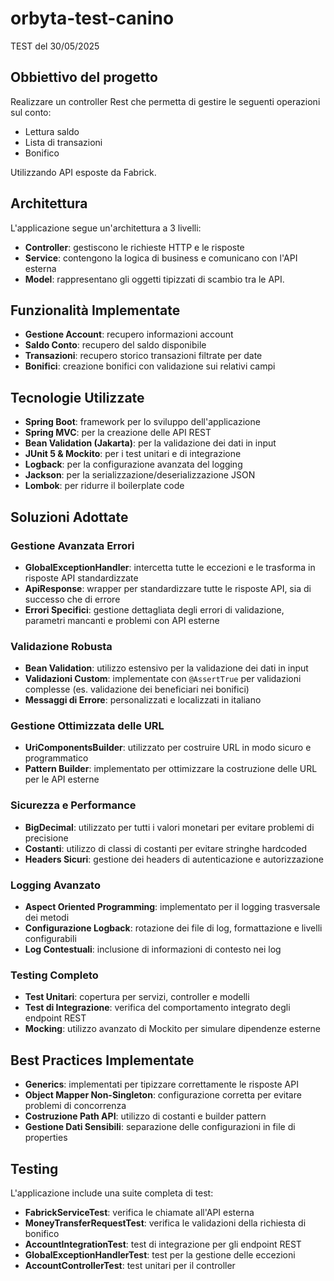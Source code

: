 # orbyta-test-canino
TEST del 30/05/2025

## Obbiettivo del progetto
Realizzare un controller Rest che permetta di gestire le seguenti operazioni sul conto:
- Lettura saldo
- Lista di transazioni
- Bonifico

Utilizzando API esposte da Fabrick.


## Architettura

L'applicazione segue un'architettura a 3 livelli:

- **Controller**: gestiscono le richieste HTTP e le risposte
- **Service**: contengono la logica di business e comunicano con l'API esterna
- **Model**: rappresentano gli oggetti tipizzati di scambio tra le API.

## Funzionalità Implementate

- **Gestione Account**: recupero informazioni account
- **Saldo Conto**: recupero del saldo disponibile
- **Transazioni**: recupero storico transazioni filtrate per date
- **Bonifici**: creazione bonifici con validazione sui relativi campi

## Tecnologie Utilizzate

- **Spring Boot**: framework per lo sviluppo dell'applicazione
- **Spring MVC**: per la creazione delle API REST
- **Bean Validation (Jakarta)**: per la validazione dei dati in input
- **JUnit 5 & Mockito**: per i test unitari e di integrazione
- **Logback**: per la configurazione avanzata del logging
- **Jackson**: per la serializzazione/deserializzazione JSON
- **Lombok**: per ridurre il boilerplate code

## Soluzioni Adottate

### Gestione Avanzata Errori
- **GlobalExceptionHandler**: intercetta tutte le eccezioni e le trasforma in risposte API standardizzate
- **ApiResponse**: wrapper per standardizzare tutte le risposte API, sia di successo che di errore
- **Errori Specifici**: gestione dettagliata degli errori di validazione, parametri mancanti e problemi con API esterne

### Validazione Robusta
- **Bean Validation**: utilizzo estensivo per la validazione dei dati in input
- **Validazioni Custom**: implementate con `@AssertTrue` per validazioni complesse (es. validazione dei beneficiari nei bonifici)
- **Messaggi di Errore**: personalizzati e localizzati in italiano

### Gestione Ottimizzata delle URL
- **UriComponentsBuilder**: utilizzato per costruire URL in modo sicuro e programmatico
- **Pattern Builder**: implementato per ottimizzare la costruzione delle URL per le API esterne

### Sicurezza e Performance
- **BigDecimal**: utilizzato per tutti i valori monetari per evitare problemi di precisione
- **Costanti**: utilizzo di classi di costanti per evitare stringhe hardcoded
- **Headers Sicuri**: gestione dei headers di autenticazione e autorizzazione

### Logging Avanzato
- **Aspect Oriented Programming**: implementato per il logging trasversale dei metodi
- **Configurazione Logback**: rotazione dei file di log, formattazione e livelli configurabili
- **Log Contestuali**: inclusione di informazioni di contesto nei log

### Testing Completo
- **Test Unitari**: copertura per servizi, controller e modelli
- **Test di Integrazione**: verifica del comportamento integrato degli endpoint REST
- **Mocking**: utilizzo avanzato di Mockito per simulare dipendenze esterne

## Best Practices Implementate

- **Generics**: implementati per tipizzare correttamente le risposte API
- **Object Mapper Non-Singleton**: configurazione corretta per evitare problemi di concorrenza
- **Costruzione Path API**: utilizzo di costanti e builder pattern
- **Gestione Dati Sensibili**: separazione delle configurazioni in file di properties

## Testing

L'applicazione include una suite completa di test:
- **FabrickServiceTest**: verifica le chiamate all'API esterna
- **MoneyTransferRequestTest**: verifica le validazioni della richiesta di bonifico
- **AccountIntegrationTest**: test di integrazione per gli endpoint REST
- **GlobalExceptionHandlerTest**: test per la gestione delle eccezioni
- **AccountControllerTest**: test unitari per il controller

